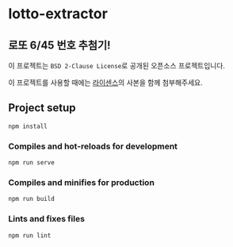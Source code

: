 # lotto-extractor

## 로또 6/45 번호 추첨기!

이 프로젝트는 `BSD 2-Clause License`로 공개된 오픈소스 프로젝트입니다.

이 프로젝트를 사용할 때에는 [라이센스](https://github.com/JeHwanYoo/lotto-extractor/blob/main/LICENSE)의 사본을 함께 첨부해주세요.

## Project setup

```
npm install
```

### Compiles and hot-reloads for development

```
npm run serve
```

### Compiles and minifies for production

```
npm run build
```

### Lints and fixes files

```
npm run lint
```
